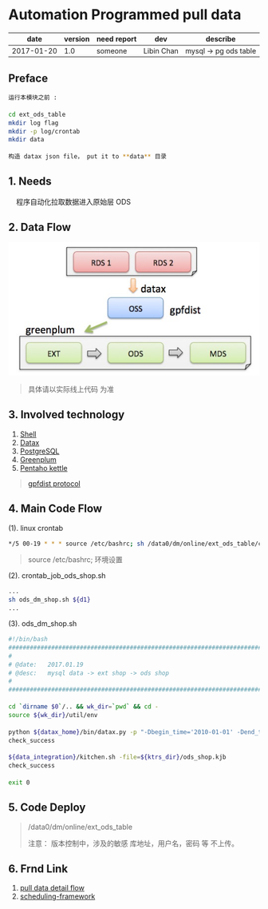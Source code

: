 # Automation Programmed pull data

date |version| need report | dev | describe
--------|-------|--------|-------|-------
2017-01-20 | 1.0 | someone | Libin Chan | mysql -> pg ods table

## Preface

```bash
运行本模块之前 :

cd ext_ods_table
mkdir log flag
mkdir -p log/crontab
mkdir data

构造 datax json file， put it to **data** 目录
```

## 1. Needs

&nbsp;&nbsp;&nbsp;&nbsp;程序自动化拉取数据进入原始层 ODS
 
## 2. Data Flow

![ods flow][0]

> 具体请以实际线上代码 为准

## 3. Involved technology

1. [Shell][1]
2. [Datax][2]
3. [PostgreSQL][3]
4. [Greenplum][4]
5. [Pentaho kettle][6]

> [gpfdist protocol][5]

## 4. Main Code Flow

(1). linux crontab

```bash
*/5 00-19 * * * source /etc/bashrc; sh /data0/dm/online/ext_ods_table/crontab_job/crontab_job_ods_shop.sh
```

> source /etc/bashrc; 环境设置

(2). crontab\_job\_ods\_shop.sh

```bash
...
sh ods_dm_shop.sh ${d1}
...
```

(3). ods\_dm\_shop.sh

```bash
#!/bin/bash
###############################################################################
#                                                                             
# @date:   2017.01.19
# @desc:   mysql data -> ext shop -> ods shop
#                                                                            
############################################################################### 

cd `dirname $0`/.. && wk_dir=`pwd` && cd -
source ${wk_dir}/util/env

python ${datax_home}/bin/datax.py -p "-Dbegin_time='2010-01-01' -Dend_time='${d1}' -Dgpextdata='${gpextdata}'" ${data_dir}/your_company_name_com.ext/mysql2textfile-shop.json
check_success

${data_integration}/kitchen.sh -file=${ktrs_dir}/ods_shop.kjb
check_success

exit 0
```

## 5. Code Deploy

> /data0/dm/online/ext_ods_table  
>
> 注意： 版本控制中，涉及的敏感 库地址，用户名，密码 等 不上传。

## 6. Frnd Link

1. [pull data detail flow][11]
2. [scheduling-framework][12]

[0]: /greenplum/ext_ods_table/doc/greenplum-ods-flow.png
[1]: https://zh.wikipedia.org/zh-hans/Unix_shell
[2]: https://github.com/alibaba/DataX/
[3]: https://en.wikipedia.org/wiki/PostgreSQL
[4]: http://dbaplus.cn/news-21-341-1.html
[5]: http://www.greenplumdba.com/gpfdist
[6]: http://www.pentaho.com/
[11]: /greenplum/ext_ods_table/doc/README.md
[12]: /greenplum/ext_ods_table/doc/scheduling-framework.md
